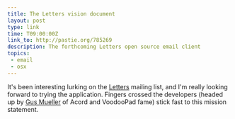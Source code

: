 ```yaml
---
title: The Letters vision document 
layout: post
type: link
time: T09:00:00Z
link_to: http://pastie.org/785269
description: The forthcoming Letters open source email client 
topics:
 - email
 - osx
---
```


It's been interesting lurking on the [Letters](http://inessential.com/2010/01/16/email_init) mailing list, and I'm really looking forward to trying the application. Fingers crossed the developers (headed up by [Gus Mueller](http://flyingmeat.com/) of Acord and VoodooPad fame) stick fast to this mission statement.